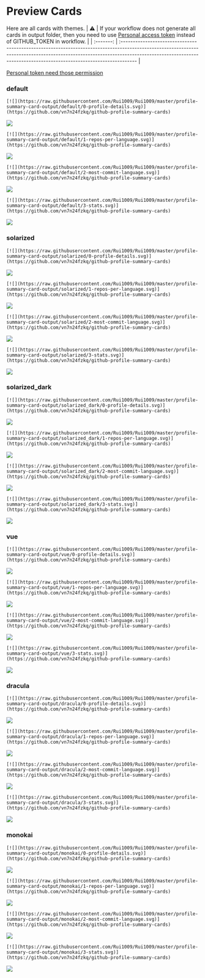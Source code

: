 
# Preview Cards

Here are all cards with themes.
| :warning: | If your workflow does not generate all cards in output folder, then you need to use [Personal access token](https://docs.github.com/en/actions/configuring-and-managing-workflows/creating-and-storing-encrypted-secrets) instead of GITHUB_TOKEN in workflow. |
| :-------: | :------------------------------------------------------------------------------------------------------------------------------------------------------------------------------------------------------------------------------------------------ |

[Personal token need those permission](https://github.com/vn7n24fzkq/github-profile-summary-cards/wiki/Personal-access-token-permissions)


### default


```
[![](https://raw.githubusercontent.com/Rui1009/Rui1009/master/profile-summary-card-output/default/0-profile-details.svg)](https://github.com/vn7n24fzkq/github-profile-summary-cards)
```
![](https://raw.githubusercontent.com/Rui1009/Rui1009/master/profile-summary-card-output/default/0-profile-details.svg)


```
[![](https://raw.githubusercontent.com/Rui1009/Rui1009/master/profile-summary-card-output/default/1-repos-per-language.svg)](https://github.com/vn7n24fzkq/github-profile-summary-cards)
```
![](https://raw.githubusercontent.com/Rui1009/Rui1009/master/profile-summary-card-output/default/1-repos-per-language.svg)


```
[![](https://raw.githubusercontent.com/Rui1009/Rui1009/master/profile-summary-card-output/default/2-most-commit-language.svg)](https://github.com/vn7n24fzkq/github-profile-summary-cards)
```
![](https://raw.githubusercontent.com/Rui1009/Rui1009/master/profile-summary-card-output/default/2-most-commit-language.svg)


```
[![](https://raw.githubusercontent.com/Rui1009/Rui1009/master/profile-summary-card-output/default/3-stats.svg)](https://github.com/vn7n24fzkq/github-profile-summary-cards)
```
![](https://raw.githubusercontent.com/Rui1009/Rui1009/master/profile-summary-card-output/default/3-stats.svg)


### solarized


```
[![](https://raw.githubusercontent.com/Rui1009/Rui1009/master/profile-summary-card-output/solarized/0-profile-details.svg)](https://github.com/vn7n24fzkq/github-profile-summary-cards)
```
![](https://raw.githubusercontent.com/Rui1009/Rui1009/master/profile-summary-card-output/solarized/0-profile-details.svg)


```
[![](https://raw.githubusercontent.com/Rui1009/Rui1009/master/profile-summary-card-output/solarized/1-repos-per-language.svg)](https://github.com/vn7n24fzkq/github-profile-summary-cards)
```
![](https://raw.githubusercontent.com/Rui1009/Rui1009/master/profile-summary-card-output/solarized/1-repos-per-language.svg)


```
[![](https://raw.githubusercontent.com/Rui1009/Rui1009/master/profile-summary-card-output/solarized/2-most-commit-language.svg)](https://github.com/vn7n24fzkq/github-profile-summary-cards)
```
![](https://raw.githubusercontent.com/Rui1009/Rui1009/master/profile-summary-card-output/solarized/2-most-commit-language.svg)


```
[![](https://raw.githubusercontent.com/Rui1009/Rui1009/master/profile-summary-card-output/solarized/3-stats.svg)](https://github.com/vn7n24fzkq/github-profile-summary-cards)
```
![](https://raw.githubusercontent.com/Rui1009/Rui1009/master/profile-summary-card-output/solarized/3-stats.svg)


### solarized_dark


```
[![](https://raw.githubusercontent.com/Rui1009/Rui1009/master/profile-summary-card-output/solarized_dark/0-profile-details.svg)](https://github.com/vn7n24fzkq/github-profile-summary-cards)
```
![](https://raw.githubusercontent.com/Rui1009/Rui1009/master/profile-summary-card-output/solarized_dark/0-profile-details.svg)


```
[![](https://raw.githubusercontent.com/Rui1009/Rui1009/master/profile-summary-card-output/solarized_dark/1-repos-per-language.svg)](https://github.com/vn7n24fzkq/github-profile-summary-cards)
```
![](https://raw.githubusercontent.com/Rui1009/Rui1009/master/profile-summary-card-output/solarized_dark/1-repos-per-language.svg)


```
[![](https://raw.githubusercontent.com/Rui1009/Rui1009/master/profile-summary-card-output/solarized_dark/2-most-commit-language.svg)](https://github.com/vn7n24fzkq/github-profile-summary-cards)
```
![](https://raw.githubusercontent.com/Rui1009/Rui1009/master/profile-summary-card-output/solarized_dark/2-most-commit-language.svg)


```
[![](https://raw.githubusercontent.com/Rui1009/Rui1009/master/profile-summary-card-output/solarized_dark/3-stats.svg)](https://github.com/vn7n24fzkq/github-profile-summary-cards)
```
![](https://raw.githubusercontent.com/Rui1009/Rui1009/master/profile-summary-card-output/solarized_dark/3-stats.svg)


### vue


```
[![](https://raw.githubusercontent.com/Rui1009/Rui1009/master/profile-summary-card-output/vue/0-profile-details.svg)](https://github.com/vn7n24fzkq/github-profile-summary-cards)
```
![](https://raw.githubusercontent.com/Rui1009/Rui1009/master/profile-summary-card-output/vue/0-profile-details.svg)


```
[![](https://raw.githubusercontent.com/Rui1009/Rui1009/master/profile-summary-card-output/vue/1-repos-per-language.svg)](https://github.com/vn7n24fzkq/github-profile-summary-cards)
```
![](https://raw.githubusercontent.com/Rui1009/Rui1009/master/profile-summary-card-output/vue/1-repos-per-language.svg)


```
[![](https://raw.githubusercontent.com/Rui1009/Rui1009/master/profile-summary-card-output/vue/2-most-commit-language.svg)](https://github.com/vn7n24fzkq/github-profile-summary-cards)
```
![](https://raw.githubusercontent.com/Rui1009/Rui1009/master/profile-summary-card-output/vue/2-most-commit-language.svg)


```
[![](https://raw.githubusercontent.com/Rui1009/Rui1009/master/profile-summary-card-output/vue/3-stats.svg)](https://github.com/vn7n24fzkq/github-profile-summary-cards)
```
![](https://raw.githubusercontent.com/Rui1009/Rui1009/master/profile-summary-card-output/vue/3-stats.svg)


### dracula


```
[![](https://raw.githubusercontent.com/Rui1009/Rui1009/master/profile-summary-card-output/dracula/0-profile-details.svg)](https://github.com/vn7n24fzkq/github-profile-summary-cards)
```
![](https://raw.githubusercontent.com/Rui1009/Rui1009/master/profile-summary-card-output/dracula/0-profile-details.svg)


```
[![](https://raw.githubusercontent.com/Rui1009/Rui1009/master/profile-summary-card-output/dracula/1-repos-per-language.svg)](https://github.com/vn7n24fzkq/github-profile-summary-cards)
```
![](https://raw.githubusercontent.com/Rui1009/Rui1009/master/profile-summary-card-output/dracula/1-repos-per-language.svg)


```
[![](https://raw.githubusercontent.com/Rui1009/Rui1009/master/profile-summary-card-output/dracula/2-most-commit-language.svg)](https://github.com/vn7n24fzkq/github-profile-summary-cards)
```
![](https://raw.githubusercontent.com/Rui1009/Rui1009/master/profile-summary-card-output/dracula/2-most-commit-language.svg)


```
[![](https://raw.githubusercontent.com/Rui1009/Rui1009/master/profile-summary-card-output/dracula/3-stats.svg)](https://github.com/vn7n24fzkq/github-profile-summary-cards)
```
![](https://raw.githubusercontent.com/Rui1009/Rui1009/master/profile-summary-card-output/dracula/3-stats.svg)


### monokai


```
[![](https://raw.githubusercontent.com/Rui1009/Rui1009/master/profile-summary-card-output/monokai/0-profile-details.svg)](https://github.com/vn7n24fzkq/github-profile-summary-cards)
```
![](https://raw.githubusercontent.com/Rui1009/Rui1009/master/profile-summary-card-output/monokai/0-profile-details.svg)


```
[![](https://raw.githubusercontent.com/Rui1009/Rui1009/master/profile-summary-card-output/monokai/1-repos-per-language.svg)](https://github.com/vn7n24fzkq/github-profile-summary-cards)
```
![](https://raw.githubusercontent.com/Rui1009/Rui1009/master/profile-summary-card-output/monokai/1-repos-per-language.svg)


```
[![](https://raw.githubusercontent.com/Rui1009/Rui1009/master/profile-summary-card-output/monokai/2-most-commit-language.svg)](https://github.com/vn7n24fzkq/github-profile-summary-cards)
```
![](https://raw.githubusercontent.com/Rui1009/Rui1009/master/profile-summary-card-output/monokai/2-most-commit-language.svg)


```
[![](https://raw.githubusercontent.com/Rui1009/Rui1009/master/profile-summary-card-output/monokai/3-stats.svg)](https://github.com/vn7n24fzkq/github-profile-summary-cards)
```
![](https://raw.githubusercontent.com/Rui1009/Rui1009/master/profile-summary-card-output/monokai/3-stats.svg)

